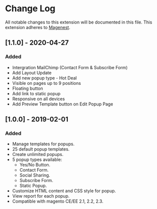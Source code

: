 # Change Log
All notable changes to this extension will be documented in this file.
This extension adheres to [Magenest](http://magenest.com/).

## [1.1.0] - 2020-04-27
### Added
- Intergration MailChimp (Contact Form & Subscribe Form)
- Add Layout Update 
- Add new popup type - Hot Deal
- Visible on pages up to 9 positions
- Floating button
- Add link to static popup
- Responsive on all devices
- Add Preview Template button on Edit Popup Page 
  


## [1.0.0] - 2019-02-01
### Added
- Manage templates for popups.
- 25 default popup templates.
- Create unlimited popups.
- 5 popup types available:
    + Yes/No Button.
    + Contact Form.
    + Social Sharing.
    + Subscribe Form.
    + Static Popup.
- Customize HTML content and CSS style for popup.
- View report for each popup.
- Compatible with magento CE/EE 2.1, 2.2, 2.3.
